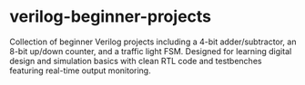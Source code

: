 # verilog-beginner-projects
Collection of beginner Verilog projects including a 4-bit adder/subtractor, an 8-bit up/down counter, and a traffic light FSM. Designed for learning digital design and simulation basics with clean RTL code and testbenches featuring real-time output monitoring.
